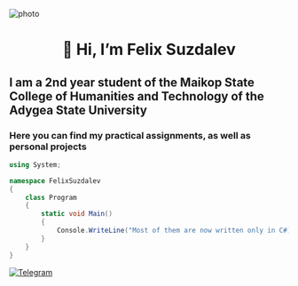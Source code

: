 ![photo](https://gas-kvas.com/uploads/posts/2023-02/1675485997_gas-kvas-com-p-fonovii-risunok-dlya-shirokogo-rabochego-s-20.jpg)
# <p align="center">👋 Hi, I’m Felix Suzdalev</p> 
## I am a 2nd year student of the Maikop State College of Humanities and Technology of the Adygea State University    
### Here you can find my practical assignments, as well as personal projects 


```C#
using System;

namespace FelixSuzdalev
{
    class Program
    {
        static void Main()
        {
            Console.WriteLine("Most of them are now written only in C#);
        }
    }
}

```
[![Telegram](https://img.shields.io/badge/-Telegram-2CA5E0?style=flat&logo=telegram&logoColor=white)](https://t.me/fxxf22)

<!---
FelixSuzdalev/FelixSuzdalev is a ✨ special ✨ repository because its `README.md` (this file) appears on your GitHub profile.
You can click the Preview link to take a look at your changes.
--->
